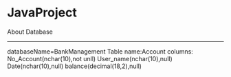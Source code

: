 # JavaProject
About Database
***********************
databaseName=BankManagement
Table name:Account
columns: No_Account(nchar(10),not unll)
          User_name(nchar(10),null)
          Date(nchar(10),null)
          balance(decimal(18,2),null)
